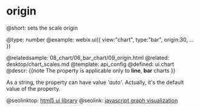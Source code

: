 origin
=============


@short:
	sets the scale origin

@type: number
@example:
webix.ui({
	view:"chart",
	type:"bar",
	origin:30,
    ...
})
            

@relatedsample:
	08_chart/06_bar_chart/09_origin.html
@related: 
	desktop/chart_scales.md
@template:	api_config
@defined:	ui.chart	
@descr:
{{note
The property is applicable only to **line**, **bar** charts
}}

As a string, the property can have value *'auto'*. Actually, it's the default value of the property.

@seolinktop: [html5 ui library](https://webix.com)
@seolink: [javascript graph visualization](https://webix.com/widget/charts/)